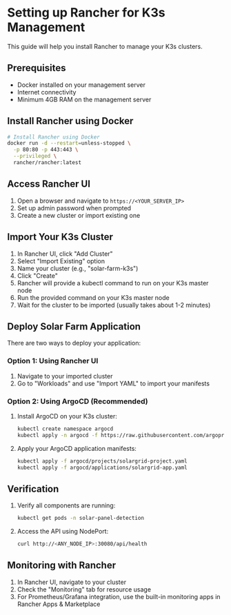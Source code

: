 # Setting up Rancher for K3s Management

This guide will help you install Rancher to manage your K3s clusters.

## Prerequisites
- Docker installed on your management server
- Internet connectivity
- Minimum 4GB RAM on the management server

## Install Rancher using Docker

```bash
# Install Rancher using Docker
docker run -d --restart=unless-stopped \
  -p 80:80 -p 443:443 \
  --privileged \
  rancher/rancher:latest
```

## Access Rancher UI

1. Open a browser and navigate to `https://<YOUR_SERVER_IP>`
2. Set up admin password when prompted
3. Create a new cluster or import existing one

## Import Your K3s Cluster

1. In Rancher UI, click "Add Cluster"
2. Select "Import Existing" option
3. Name your cluster (e.g., "solar-farm-k3s")
4. Click "Create"
5. Rancher will provide a kubectl command to run on your K3s master node
6. Run the provided command on your K3s master node
7. Wait for the cluster to be imported (usually takes about 1-2 minutes)

## Deploy Solar Farm Application

There are two ways to deploy your application:

### Option 1: Using Rancher UI
1. Navigate to your imported cluster
2. Go to "Workloads" and use "Import YAML" to import your manifests

### Option 2: Using ArgoCD (Recommended)
1. Install ArgoCD on your K3s cluster:
   ```bash
   kubectl create namespace argocd
   kubectl apply -n argocd -f https://raw.githubusercontent.com/argoproj/argo-cd/stable/manifests/install.yaml
   ```
2. Apply your ArgoCD application manifests:
   ```bash
   kubectl apply -f argocd/projects/solargrid-project.yaml
   kubectl apply -f argocd/applications/solargrid-app.yaml
   ```

## Verification

1. Verify all components are running:
   ```bash
   kubectl get pods -n solar-panel-detection
   ```

2. Access the API using NodePort:
   ```bash
   curl http://<ANY_NODE_IP>:30080/api/health
   ```

## Monitoring with Rancher

1. In Rancher UI, navigate to your cluster
2. Check the "Monitoring" tab for resource usage
3. For Prometheus/Grafana integration, use the built-in monitoring apps in Rancher Apps & Marketplace
